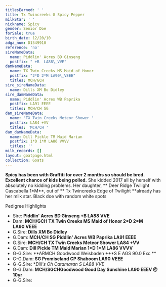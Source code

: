 ```yaml
---
titlesEarned: ' '
title: Tx Twincreeks G Spicy Pepper
milkStar: ' '
nickname: Spicy
gender: Senior Doe
forSale: true
birth_date: 12/20/10
adga_num: D1549910
reference: 'no'
sireNameData:
  name: Piddlin' Acres BD Ginseng
  postfix: " +B  LA88\_VVE"
damNameData:
  name: TX Twin Creeks MS Maid of Honor
  postfix: "2*D 2*M LA90\_VEEE"
  titles: MCH/GCH
sire_sireNameData:
  name: Dills XM Bo Didley
sire_damNameData:
  name: Piddlin' Acres WB Paprika
  postfix: LA91 EEEE
  titles: MCH/CH SG
dam_sireNameData:
  name: 'TX Twin Creeks Meteor Shower '
  postfix: LA84 +VV
  titles: 'MCH/CH '
dam_damNameData:
  name: Dill Pickle TM Maid Marian
  postfix: 1*D 1*M LA86 VVVV
  titles: ''
milk_records: []
layout: goatpage.html
collection: Goats
---
```

**Spicy has been with Graffiti for over 2 months so should be bred. Excellent chance of kids being polled.**  She kidded 2017 all by herself with absolutely no kidding problems. Her daughter, ** Deer Ridge Twilight Cascabella 1*M**, out of ** Tx Twincreeks Edge of Twilight **already has her milk star.  Black doe with random white spots

Pedigree Highlights

* Sire:  **Piddlin' Acres BD Ginseng +B  LA88 VVE**
* Dam:  **MCH/GCH TX Twin Creeks MS Maid of Honor 2\*D 2\*M LA90 VEEE**
* G.Sire:  **Dills XM Bo Didley**
* G.Dam:  **MCH/CH SG Piddlin' Acres WB Paprika  LA91 EEEE**
* G.Sire:  **MCH/CH TX Twin Creeks Meteor Shower LA84 +VV**
* G.Dam:  **Dill Pickle TM Maid Marian 1\*D 1\*M LA86 VVVV**
* G-G.Sire:  **ARMCH Goodwood Weisbaden ++*S E  AGS 90.0 Exc ** 
* G-G.Dam:  **SG Promiseland CP Shaboom LA90 VEEE**
* G-G.Sire:  **Dill's Oh Catamaran *S LA88 VVE**
* G-G.Dam:  **MCH/SGCHGoodwood Good Day Sunshine LA90 EEEV @ 10yr**
* G-G.Sire:
